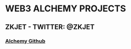 # WEB3 ALCHEMY PROJECTS
## ZKJET - TWITTER: @ZKJET

### [Alchemy Github](https://github.com/alchemyplatform)